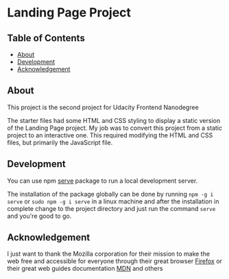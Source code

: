 # Landing Page Project

## Table of Contents

* [About](#About)
* [Development](#development)
* [Acknowledgement](#acknowledgement)

## About

This project is the second project for Udacity Frontend Nanodegree

The starter files had some HTML and CSS styling to display a static version of the Landing Page project. My job was to convert this project from a static project to an interactive one. This required modifying the HTML and CSS files, but primarily the JavaScript file.

## Development
You can use npm [serve](https://www.npmjs.com/package/serve) package to run a local development server.

The installation of the package globally can be  done by running `npm -g i serve` or `sudo npm -g i serve` in a linux machine and after the installation in complete change to the project directory and just run the command `serve` and you're good to go.

## Acknowledgement
I just want to thank the Mozilla corporation for their mission to make the web free and accessible for everyone through their great browser [Firefox](https://www.mozilla.org/firefox/new/) or their great web guides documentation [MDN](https://developer.mozilla.org/en-US/) and others